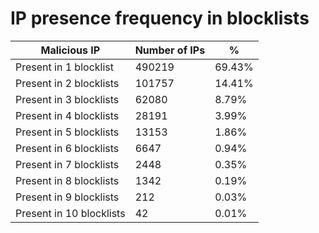 # IP presence frequency in blocklists
| Malicious IP | Number of IPs | % |
|----|----|----|
| Present in 1 blocklist | 490219 | 69.43% |
| Present in 2 blocklists | 101757 | 14.41% |
| Present in 3 blocklists | 62080 | 8.79% |
| Present in 4 blocklists | 28191 | 3.99% |
| Present in 5 blocklists | 13153 | 1.86% |
| Present in 6 blocklists | 6647 | 0.94% |
| Present in 7 blocklists | 2448 | 0.35% |
| Present in 8 blocklists | 1342 | 0.19% |
| Present in 9 blocklists | 212 | 0.03% |
| Present in 10 blocklists | 42 | 0.01% |
